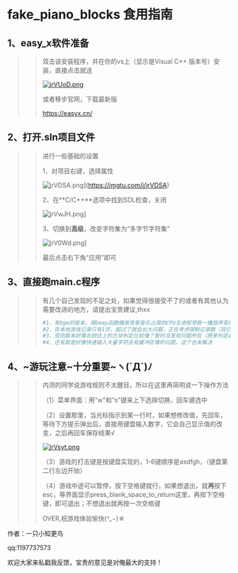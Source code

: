 # fake_piano_blocks 食用指南



## 1、easy_x软件准备

> > 双击该安装程序，并在你的vs上（显示是Visual C++ 版本号）安装，直接点击就送
> >
> > [![jrVUoD.png](https://s1.ax1x.com/2022/07/09/jrVUoD.png)](https://imgtu.com/i/jrVUoD)
> >
> > 或者移步官网，下载最新版
> >
> > https://easyx.cn/

## 2、打开.sln项目文件

> > 
> >
> > 进行一些基础的设置
> >
> > 1、对项目右键，选择属性
> >
> > ![jrVDSA.png](https://s1.ax1x.com/2022/07/09/jrVDSA.png)](https://imgtu.com/i/jrVDSA)
> >
> > 2、在**C/C++**选项中找到SDL检查，关闭
> >
> > ![jrVwJH.png](https://s1.ax1x.com/2022/07/09/jrVwJH.png)]
> >
> > 3、切换到**高级**，改变字符集为“多字节字符集”
> >
> > ![jrV0Wd.png](https://s1.ax1x.com/2022/07/09/jrV0Wd.png)]
> >
> > 最后点击右下角“应用”即可

## 3、直接跑main.c程序

> >
> > 有几个自己发现的不足之处，如果觉得很接受不了的或者有其他认为需要改进的地方，请提出宝贵建议,thxx
> >
> > ```PYTHON
> > #1、有bgm的版本，用beep函数播放背景音乐占用的CPU主进程导致一播放声音就会卡，自己不太会用多线程操作
> > #2、存本地游戏记录只有1页，超过了就会出大问题，正在考虑限制记录数（现已支持
> > #3、双向版本好像右侧往上的方块判定比较慢？暂时没发现问题所在（原来判定条件整错了2333，已解决
> > #4、还有就是好像快速输入大量字符会有缓冲区堆积问题，这个也未解决
> > ```

## 4、~游玩注意~十分重要~ヽ(`Д´)ﾉ

> > 内测的同学说游戏规则不太醒目，所以在这里再简明说一下操作方法
> >
> > （1）菜单界面：用"w"和“s”键来上下选择切换，回车键选中
> >
> > （2）设置那里，当光标指示到某一行时，如果想修改值，先回车，等待下方提示弹出后，直接用键盘输入数字，它会自己显示值的改变，之后再回车保存结果√
> >
> > [![jrVsyt.png](https://s1.ax1x.com/2022/07/09/jrVsyt.png)](https://imgtu.com/i/jrVsyt)
> >
> > （3）游戏的打击键是按键盘实现的，1-6键顺序是asdfgh，（键盘第二行左边开始）
> >
> > （4）游戏中途可以暂停，按下空格键就行，如果想退出，就**再**按下esc，等界面显示press_blank_space_to_return这里，再按下空格键，即可退出；不想退出就再按一次空格键
> >
> > OVER,祝游戏体验愉快(^_−)☆



作者：一只小知更鸟

qq:1197737573

欢迎大家来私戳我反馈，宝贵的意见是对俺最大的支持！
